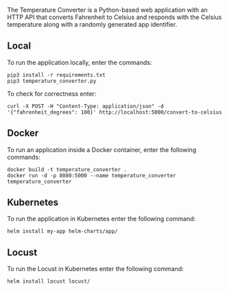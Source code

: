 The Temperature Converter is a Python-based web application with an HTTP API that converts Fahrenheit to Celsius and responds with the Celsius temperature along with a randomly generated app identifier.

## Local
To run the application locally, enter the commands:
```
pip3 install -r requirements.txt
pip3 temperature_converter.py
```

To check for correctness enter:
```
curl -X POST -H "Content-Type: application/json" -d '{"fahrenheit_degrees": 100}' http://localhost:5000/convert-to-celsius
```

## Docker
To run an application inside a Docker container, enter the following commands:
```
docker build -t temperature_converter .
docker run -d -p 8080:5000 --name temperature_converter temperature_converter
```

## Kubernetes
To run the application in Kubernetes enter the following command:
```
helm install my-app helm-charts/app/
```
## Locust
To run the Locust in Kubernetes enter the following command:
```
helm install locust locust/
```